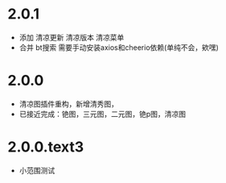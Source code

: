# 2.0.1

* 添加 清凉更新 清凉版本 清凉菜单 
* 合并 bt搜索 需要手动安装axios和cheerio依赖(单纯不会，欸嘿)

# 2.0.0

* 清凉图插件重构，新增清秀图，
* 已接近完成：铯图，三元图，二元图，铯p图，清凉图

# 2.0.0.text3

* 小范围测试